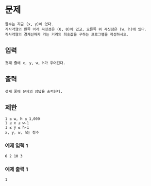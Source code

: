 # 문제
    한수는 지금 (x, y)에 있다. 
    직사각형의 왼쪽 아래 꼭짓점은 (0, 0)에 있고, 오른쪽 위 꼭짓점은 (w, h)에 있다. 
    직사각형의 경계선까지 가는 거리의 최솟값을 구하는 프로그램을 작성하시오.

## 입력
    첫째 줄에 x, y, w, h가 주어진다.

## 출력
    첫째 줄에 문제의 정답을 출력한다.

## 제한
    1 ≤ w, h ≤ 1,000
    1 ≤ x ≤ w-1
    1 ≤ y ≤ h-1
    x, y, w, h는 정수

### 예제 입력 1
    6 2 10 3
### 예제 출력 1
    1
